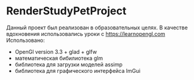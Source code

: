 # RenderStudyPetProject
Данный проект был реализован в образовательных целях. В качестве вдохновения использовались уроки с https://learnopengl.com
Использовано:
* OpenGl version 3.3 + glad + glfw
* математическая бибилиотека glm
* библиотека для загрузки моделей assimp
* библиотека для графического интерфейса ImGui
